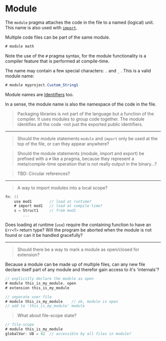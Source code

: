 # Module

The `module` pragma attaches the code in the file to a named (logical) unit. This name is also used with [`import`](import.md).

Multiple code files can be part of the same module.

```C#
# module math
```

Note the use of the `#` pragma syntax, for the module functionality is a compiler feature that is performed at compile-time.

The name may contain a few special characters: `.` and `_` .
This is a valid module name:

```C#
# module myproject.Custom_String1
```

Module names are [Identifiers](../lexical/identifiers.md) too.

In a sense, the module name is also the namespace of the code in the file.

> Packaging libraries is not part of the language but a function of the compiler. It uses modules to group code together. The module identifies all the code -not just the exported public identifiers.

---

> Should the module statements `module` and `import` only be used at the top of the file, or can they appear anywhere?

> Should the module statements (module, import and export) be prefixed with a `#` like a pragma, because they represent a meta/compile-time operation that is not really output in the binary...?

> TBD: Circular references?

---

> A way to import modules into a local scope?

```csharp
fn: ()
    use mod1        // load at runtime?
    # import mod1   // load at compile-time?
    s = Struct1     // from mod1
        ...
```

Does loading at runtime (`use`) require the containing function to have an `Err<T>` return type? Will the program be aborted when the module is not found or can it be handled gracefully?

---

> Should there be a way to mark a module as open/closed for extension?

Because a module can be made up of multiple files, can any new file declare itself part of any module and therefor gain access to it's 'internals'?

```csharp
// explicitly declare the module as open
# module this_is_my_module, open
# extension this_is_my_module

// separate user file
# module this_is_my_module    // ok, module is open
// add to 'this_is_my_module' module
```

> What about file-scope state?

```csharp
// file-scope
# module this_is_my_module
globalVar: U8 = 42  // accessible by all files in module?
```
